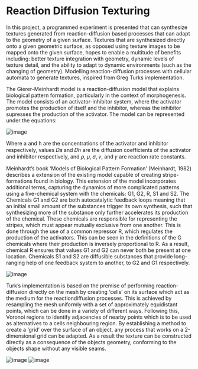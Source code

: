 # Reaction Diffusion Texturing
In this project, a programmed experiment is presented that can synthesize textures generated from reaction-diffusion based processes that can adapt to the geometry of a given surface. Textures that are synthesized directly onto a given geometric surface, as opposed using texture images to be mapped onto the given surface, hopes to enable a multitude of benefits including: better texture integration with geometry, dynamic levels of texture detail, and the ability to adapt to dynamic environments (such as the changing of geometry). Modelling reaction-diffusion processes with cellular automata to generate textures, inspired from Greg Turks implementation. 

The Gierer-Meinhardt model is a reaction-diffusion model that explains biological pattern formation, particularly in the context of morphogenesis. The model consists of an activator-inhibitor system, where the activator promotes the production of itself and the inhibitor, whereas the inhibitor supresses the production of the activator. The model can be represented under the equations:

![image](https://github.com/user-attachments/assets/adbe5a25-9c44-4ece-91a8-64f0d4dbbc71)

Where a and h are the concentrations of the activator and inhibitor respectively, values 𝐷𝑎 and 𝐷ℎ are the diffusion coefficients of the activator and inhibitor respectively, and 𝜌, 𝜇, 𝜎, 𝜈, and 𝛾 are reaction rate constants.

Meinhardt’s book ‘Models of Biological Pattern Formation’ (Meinhardt, 1982) describes a extension of the existing model capable of creating stripe-formations found in biology. This extension of the model incorporates additional terms, capturing the dynamics of more complicated patterns using a five-chemical system with the chemicals: G1, G2, R, S1 and S2. The Chemicals G1 and G2 are both autocatalytic feedback loops meaning that an initial small amount of the substances trigger its own synthesis, such that synthesizing more of the substance only further accelerates its production of the chemical. These chemicals are responsible for representing the stripes, which must appear mutually exclusive from one another. This is done through the use of a common repressor R, which regulates the production of the activators. This can be seen in the definitions of the G chemicals where their production is inversely proportional to R. As a result, chemical R ensures that values G1 and G2 can never both be present at one location. Chemicals S1 and S2 are diffusible substances that provide long-ranging help of one feedback system to another, to G2 and G1 respectively.

![image](https://github.com/user-attachments/assets/766cea4d-2d31-4d1b-9b95-138f384048a3)

Turk’s implementation is based on the premise of performing reaction-diffusion directly on the mesh by creating ‘cells’ on its surface which act as the medium for the reactiondiffusion processes. This is achieved by resampling the mesh uniformly with a set of approximately equidistant points, which can be done in a variety of different ways. Following this, Voronoi regions to identify adjacencies of nearby points which is to be used as alternatives to a cells neighbouring region. By establishing a method to create a ‘grid’ over the surface of an object, any process that works on a 2-dimensional grid can be adapted. As a result the texture can be constructed directly as a consequence of the objects geometry, conforming to the objects shape without any visible seams.

![image](https://github.com/user-attachments/assets/188f5340-cd10-4aae-9791-2cc304bea3eb)  ![image](https://github.com/user-attachments/assets/b1c66a5a-cbee-4c5d-becc-3c646a29a285)
